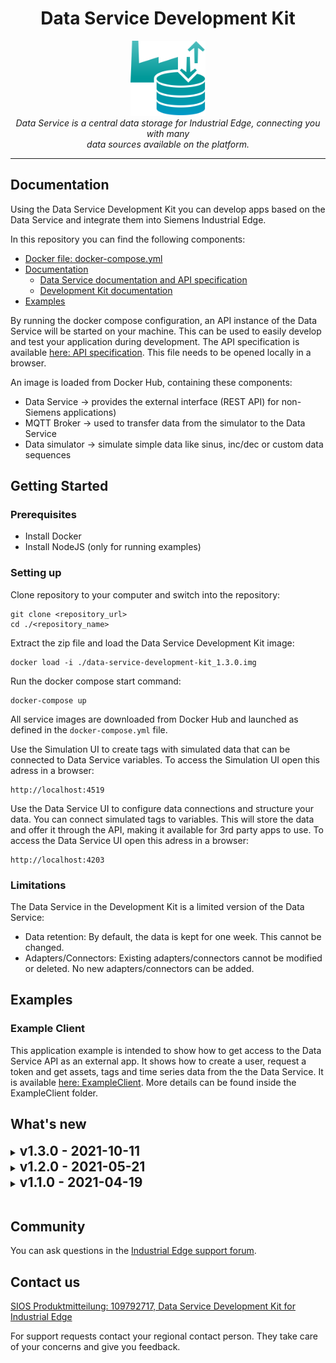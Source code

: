 <div align="center"><h1>Data Service Development Kit</h1></div>
<div align="center">
    <img src="./docs/graphics/IndustrialEdgeApp_DataService_Gradient.svg" alt="data-service-development-kit-logo" width="120px" height="120px"/>
    <br>
    <i>Data Service is a central data storage for Industrial Edge, connecting you with many 
        <br> data sources available on the platform.</i>
    <br>
</div>

<hr>

## Documentation
Using the ​Data Service Development Kit​ you can develop apps based on the Data Service and integrate them into Siemens Industrial Edge.

In this repository you can find the following components:
- <a href="docker-compose.yml">​Docker file: docker-compose.yml</a>
- <a href="./docs">Documentation</a>
  - <a href="./docs/data-service">​Data Service documentation and ​API specification</a>
  - <a href="./docs/development-kit">Development Kit documentation</a>
- <a href="./examples">Examples</a>

By running the docker compose configuration, an API instance of the Data Service will be started on your machine. This can be used to easily develop and test your application during development. The API specification is available [here: API specification](./docs/data-service/api-documentation/data-service-api-specification.html). This file needs to be opened locally in a browser.

An image is loaded from Docker Hub, containing these components:
  - ​Data Service -> provides the external interface (REST API) for non-Siemens applications)
  - ​MQTT Broker -> used to transfer data from the simulator to the Data Service
  - Data simulator -> simulate simple data like sinus, inc/dec or custom data sequences

## Getting Started
### Prerequisites
- Install Docker
- Install NodeJS (only for running examples)

### Setting up
Clone repository to your computer and switch into the repository:
```
git clone <repository_url>
cd ./<repository_name>
```
Extract the zip file and load the Data Service Development Kit image:
```
docker load -i ./data-service-development-kit_1.3.0.img
```
Run the docker compose start command:
```
docker-compose up
```
​All service images are downloaded from Docker Hub and launched as defined in the ```​docker-compose.yml​``` file.

Use the Simulation UI to create tags with simulated data that can be connected to Data Service variables. To access the Simulation UI open this adress in a browser:
```
http://localhost:4519
```
Use the Data Service UI to configure data connections and structure your data. You can connect simulated tags to variables. This will store the data and offer it through the API, making it available for 3rd party apps to use. To access the Data Service UI open this adress in a browser:
```
http://localhost:4203​
```
### Limitations

The Data Service in the Development Kit is a limited version of the Data Service:
- Data retention: ​By default, the data is kept for one week. This cannot be changed.
- Adapters/Connectors: Existing adapters/connectors cannot be modified or deleted. No new adapters/connectors can be added.

## Examples
### Example Client
​This application example is intended to show how to get access to the Data Service API as an external app.
It shows how to create a user, request a token and get assets, tags and time series data from the the Data Service. ​It is available [here: ExampleClient](./examples/ExampleClient). More details can be found inside the ExampleClient folder.

## What's new
<details>
  <summary>
    <h2 style="display: inline">v1.3.0 - 2021-10-11</h2>
  </summary>
  <h3>Added</h3>
  <ul>
    <li>Predefined aspect types</li>
    <li>Create aspects from aspect types</li>
    <li>Backup/Recovery</li>
    <li>Preview chart</li>
    <ul>
      <li>Auto-refresh</li>
      <li>Select aggregation</li>
      <li>Select time range</li>
    </ul>
    <li>Better state/debug information</li>
      <ul>
        <li>Show variable errors</li>
        <li>Show adapter errors</li>
        <li>Show connection state of variable</li>
      </ul>
    <li>Create simple variables (variables without connector)</li>
    <li>Data retention per variable</li>
  </ul>
  <h3>Fixed</h3>
  <ul>
    <li>Delete dialog layout fixes</li>
    <li>Documentation of Data Service System Info Adapter</li>
    <li>Data gap after Zooming</li>
    <li>Missing variable information in "Add multiple variables" dialog</li>
  </ul>
</details>

<details>
  <summary>
    <h2 style="display: inline">v1.2.0 - 2021-05-21</h2>
  </summary>
  <h3>Added</h3>
  <ul>
    <li>New Aggregates: standard deviation, variance, count (number of datapoints), first</li>
    <li>custom adapters</li>
    <li>multi variable picker</li>
    <li>string support</li>
  </ul>
  <h3>Changed</h3>
  <ul>
    <li>Optimized calculation algorithm</li>
    <li>Values with bad quality code are not considered in calculation</li>
  </ul>
</details>

<details>
  <summary>
    <h2 style="display: inline">v1.1.0 - 2021-04-19</h2>
  </summary>
  Initial release of Data Service Development Kit.
</details>

<br>

## Community
You can ask questions in the [Industrial Edge support forum](support.industry.siemens.com/tf/ww/de/threads/337/).

## Contact us

[SIOS Produktmitteilung: 109792717, Data Service Development Kit for Industrial Edge](https://support.industry.siemens.com/cs/gb/en/view/109792717)

For support requests contact your regional contact person.
They take care of your concerns and give you feedback.

